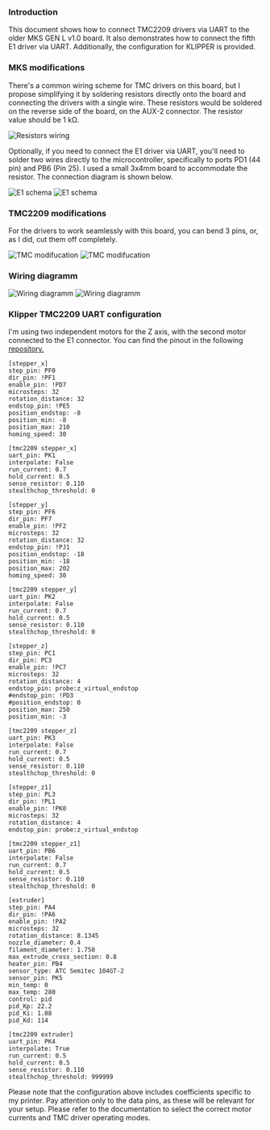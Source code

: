 ### Introduction

This document shows how to connect TMC2209 drivers via UART to the older MKS GEN L v1.0 board. It also demonstrates how to connect the fifth E1 driver via UART. Additionally, the configuration for KLIPPER is provided.

### MKS modifications

There's a common wiring scheme for TMC drivers on this board, but I propose simplifying it by soldering resistors directly onto the board and connecting the drivers with a single wire. These resistors would be soldered on the reverse side of the board, on the AUX-2 connector. The resistor value should be 1 kΩ.

 ![Resistors wiring](resistors_wiring.jpg)

Optionally, if you need to connect the E1 driver via UART, you'll need to solder two wires directly to the microcontroller, specifically to ports PD1 (44 pin) and PB6 (Pin 25). I used a small 3x4mm board to accommodate the resistor. The connection diagram is shown below.

 ![E1 schema](AVR_wiring.png)
 ![E1 schema](e1_wiring.jpg)

 ### TMC2209 modifications

 For the drivers to work seamlessly with this board, you can bend 3 pins, or, as I did, cut them off completely.

 ![TMC modifucation](tmc2209_1.jpg)
 ![TMC modifucation](tmc2209_2.jpg)

 ### Wiring diagramm

![Wiring diagramm](wiring.png)
![Wiring diagramm](mks_gen_l_v1.0_tmc_2209_uart_wiring.jpg)

### Klipper TMC2209 UART configuration

I'm using two independent motors for the Z axis, with the second motor connected to the E1 connector. You can find the pinout in the following [repository.](https://github.com/makerbase-mks/Klipper-for-MKS-Boards/tree/main/MKS%20Gen%20l)

```
[stepper_x]
step_pin: PF0
dir_pin: !PF1
enable_pin: !PD7
microsteps: 32
rotation_distance: 32   
endstop_pin: !PE5
position_endstop: -8
position_min: -8
position_max: 210
homing_speed: 30

[tmc2209 stepper_x]
uart_pin: PK1
interpolate: False
run_current: 0.7
hold_current: 0.5
sense_resistor: 0.110
stealthchop_threshold: 0

[stepper_y]
step_pin: PF6
dir_pin: PF7
enable_pin: !PF2
microsteps: 32
rotation_distance: 32
endstop_pin: !PJ1
position_endstop: -18
position_min: -18
position_max: 202
homing_speed: 30

[tmc2209 stepper_y]
uart_pin: PK2
interpolate: False
run_current: 0.7
hold_current: 0.5
sense_resistor: 0.110
stealthchop_threshold: 0

[stepper_z]
step_pin: PC1
dir_pin: PC3
enable_pin: !PC7
microsteps: 32
rotation_distance: 4
endstop_pin: probe:z_virtual_endstop
#endstop_pin: !PD3
#position_endstop: 0
position_max: 250
position_min: -3

[tmc2209 stepper_z]
uart_pin: PK3
interpolate: False
run_current: 0.7
hold_current: 0.5
sense_resistor: 0.110
stealthchop_threshold: 0

[stepper_z1]
step_pin: PL3
dir_pin: !PL1
enable_pin: !PK0
microsteps: 32
rotation_distance: 4
endstop_pin: probe:z_virtual_endstop

[tmc2209 stepper_z1]
uart_pin: PB6
interpolate: False
run_current: 0.7
hold_current: 0.5
sense_resistor: 0.110
stealthchop_threshold: 0

[extruder]
step_pin: PA4
dir_pin: !PA6
enable_pin: !PA2
microsteps: 32
rotation_distance: 8.1345
nozzle_diameter: 0.4
filament_diameter: 1.750
max_extrude_cross_section: 0.8
heater_pin: PB4
sensor_type: ATC Semitec 104GT-2
sensor_pin: PK5
min_temp: 0
max_temp: 280
control: pid
pid_Kp: 22.2
pid_Ki: 1.08
pid_Kd: 114

[tmc2209 extruder]
uart_pin: PK4
interpolate: True
run_current: 0.5
hold_current: 0.5
sense_resistor: 0.110
stealthchop_threshold: 999999

```
Please note that the configuration above includes coefficients specific to my printer. Pay attention only to the data pins, as these will be relevant for your setup. Please refer to the documentation to select the correct motor currents and TMC driver operating modes.


